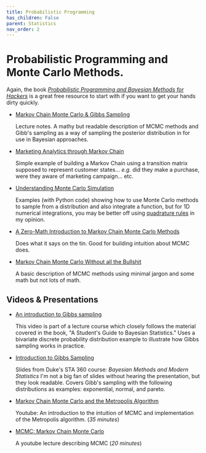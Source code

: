 ```yaml
---
title: Probabilistic Programming
has_children: False
parent: Statistics
nav_order: 2
---
```


# Probabilistic Programming and Monte Carlo Methods.

Again, the book [*Probabilistic Programming and Bayesian Methods for Hackers*](https://github.com/CamDavidsonPilon/Probabilistic-Programming-and-Bayesian-Methods-for-Hackers) is a great free resource to start with if you want to get your hands dirty quickly.

- [Markov Chain Monte Carlo & Gibbs Sampling](http://nitro.biosci.arizona.edu/courses/EEB596/handouts/Gibbs.pdf)

   Lecture notes. A mathy but readable description of MCMC methods and Gibb's sampling as a way of sampling the posterior distribution in for use in Bayesian approaches.

- [Marketing Analytics through Markov Chain](https://www.datasciencecentral.com/profiles/blogs/marketing-analytics-through-markov-chain)

   Simple example of building a Markov Chain using a transition matrix supposed to represent customer states... *e.g.* did they make a purchase, were they aware of marketing campaign... etc.

- [Understanding Monte Carlo Simulation](https://towardsdatascience.com/understanding-monte-carlo-simulation-eceb4c9cad4)

   Examples (with Python code) showing how to use Monte Carlo methods to sample from a distribution and also integrate a function, but for 1D numerical integrations, you may be better off using [quadrature rules](https://en.wikipedia.org/wiki/Numerical_integration#Methods_for_one-dimensional_integrals) in my opinion.

- [A Zero-Math Introduction to Markov Chain Monte Carlo Methods](https://towardsdatascience.com/a-zero-math-introduction-to-markov-chain-monte-carlo-methods-dcba889e0c50)

   Does what it says on the tin. Good for building intuition about MCMC does.

- [Markov Chain Monte Carlo Without all the Bullshit](https://jeremykun.com/2015/04/06/markov-chain-monte-carlo-without-all-the-bullshit/)

   A basic description of MCMC methods using minimal jargon and some math but not lots of math.

## Videos & Presentations

- [An introduction to Gibbs sampling](https://www.youtube.com/watch?v=ER3DDBFzH2g)

   This video is part of a lecture course which closely follows the material covered in the book, "A Student's Guide to Bayesian Statistics." Uses a bivariate discrete probability distribution example to illustrate how Gibbs sampling works in practice.

- [Introduction to Gibbs Sampling](http://www2.stat.duke.edu/~rcs46/modern_bayes17/lecturesModernBayes17/lecture-7/07-gibbs.pdf)

   Slides from Duke's STA 360 course: *Bayesian Methods and Modern Statistics* I'm not a big fan of slides without hearing the presentation, but they look readable. Covers Gibb's sampling with the following distributions as examples: exponential, normal, and pareto.

- [Markov Chain Monte Carlo and the Metropolis Algorithm](https://www.youtube.com/watch?v=h1NOS_wxgGg)

   Youtube: An introduction to the intuition of MCMC and implementation of the Metropolis algorithm. (*35 minutes*)

- [MCMC: Markov Chain Monte Carlo](https://www.youtube.com/watch?v=uyG5DVigEyM)

   A youtube lecture describing MCMC (*20 minutes*)
